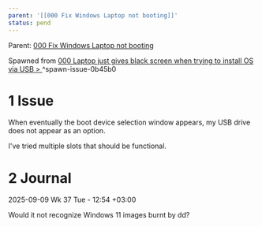 ```yaml
---
parent: '[[000 Fix Windows Laptop not booting]]'
status: pend
---
```


Parent: [000 Fix Windows Laptop not booting](../000%20Fix%20Windows%20Laptop%20not%20booting.md)

Spawned from [000 Laptop just gives black screen when trying to install OS via USB > <a name="spawn-issue-0b45b0" />^spawn-issue-0b45b0](000%20Laptop%20just%20gives%20black%20screen%20when%20trying%20to%20install%20OS%20via%20USB.md#spawn-issue-0b45b0)

# 1 Issue

When eventually the boot device selection window appears, my USB drive does not appear as an option.

I've tried multiple slots that should be functional.

# 2 Journal

2025-09-09 Wk 37 Tue - 12:54 +03:00

Would it not recognize Windows 11 images burnt by dd?
